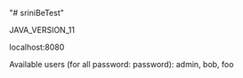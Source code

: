 "# sriniBeTest" 

JAVA_VERSION_11

localhost:8080

Available users (for all password: password): admin, bob, foo

